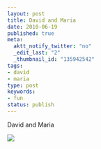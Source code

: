 ```yaml
---
layout: post
title: David and Maria
date: 2010-06-19
published: true
meta:
  aktt_notify_twitter: "no"
  _edit_last: "2"
  _thumbnail_id: "135942542"
tags:
- david
- maria
type: post
keywords:
- fun
status: publish
---
```

David and Maria

[![](http://andyeick.com/blog/wp-content/uploads/2010/06/David-and-Maria-258x300.jpg)](http://andyeick.com/blog/2010/06/19/david-and-maria/david-and-maria-jpg/)
